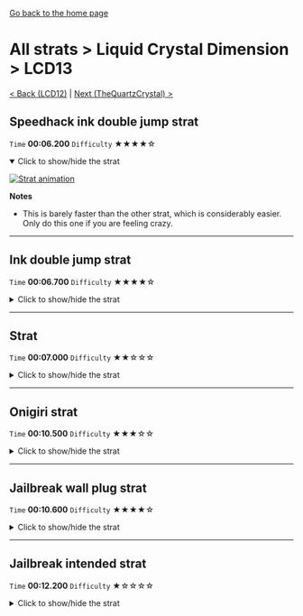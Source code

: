 [Go back to the home page](https://github.com/Doublevil/scbspeedrun)

# All strats > Liquid Crystal Dimension > LCD13

[< Back (LCD12)](https://github.com/Doublevil/scbspeedrun/blob/main/levels/all_lvl/LCD/LCD12.md) | [Next (TheQuartzCrystal) >](https://github.com/Doublevil/scbspeedrun/blob/main/levels/all_lvl/LCD/TheQuartzCrystal.md)

## Speedhack ink double jump strat

`Time` **00:06.200** `Difficulty` ★★★★☆
<details open>
  <summary>Click to show/hide the strat</summary>

  [![Strat animation](https://github.com/Doublevil/scbspeedrun/blob/main/media/levels/LCD/LCD13_S_InkDoubleJumpStrat.webp)](https://github.com/Doublevil/scbspeedrun/blob/main/media/levels/LCD/LCD13_S_InkDoubleJumpStrat.mp4?raw=true)

  **Notes**
  - This is barely faster than the other strat, which is considerably easier. Only do this one if you are feeling crazy.
</details>

---
## Ink double jump strat

`Time` **00:06.700** `Difficulty` ★★★★☆
<details>
  <summary>Click to show/hide the strat</summary>

  [![Strat animation](https://github.com/Doublevil/scbspeedrun/blob/main/media/levels/LCD/LCD13_InkDoubleJumpStrat.webp)](https://github.com/Doublevil/scbspeedrun/blob/main/media/levels/LCD/LCD13_InkDoubleJumpStrat.mp4?raw=true)

  **Notes**
  - This is barely faster than the other strat, which is considerably easier. Only do this one if you are feeling crazy.
  - If you hesitate or lose any time anywhere, the other strat is faster.
</details>

---
## Strat

`Time` **00:07.000** `Difficulty` ★★☆☆☆
<details>
  <summary>Click to show/hide the strat</summary>

  [![Strat animation](https://github.com/Doublevil/scbspeedrun/blob/main/media/levels/LCD/LCD13_Strat.webp)](https://github.com/Doublevil/scbspeedrun/blob/main/media/levels/LCD/LCD13_Strat.mp4?raw=true)

  **Notes**
  - Despite being very fast, it's probably the easiest way to do this level fast. It might take a bit of practice to chain all this together, but it's very consistent.
  - The low dash at the end might seem scary but it's actually safer than making a full jump, as you're falling more slowly. It's still faster than a full jump too.
  - Especially with speedhack, you'll have to remember to quickly toggle the ink cart at the start.
</details>

---
## Onigiri strat

`Time` **00:10.500** `Difficulty` ★★★☆☆
<details>
  <summary>Click to show/hide the strat</summary>

  [![Strat animation](https://github.com/Doublevil/scbspeedrun/blob/main/media/levels/LCD/LCD13_OnigiriStrat.webp)](https://github.com/Doublevil/scbspeedrun/blob/main/media/levels/LCD/LCD13_OnigiriStrat.mp4?raw=true)

  **Notes**
  - You can rest on the alt-ink platform instead of jump-inking in the middle section, it shouldn't cost too much time.
</details>

---
## Jailbreak wall plug strat

`Time` **00:10.600** `Difficulty` ★★★★☆
<details>
  <summary>Click to show/hide the strat</summary>

  [![Strat animation](https://github.com/Doublevil/scbspeedrun/blob/main/media/levels/LCD/LCD13_JailbreakNullStrat.webp)](https://github.com/Doublevil/scbspeedrun/blob/main/media/levels/LCD/LCD13_JailbreakNullStrat.mp4?raw=true)

  **Notes**
  - This strat uses the wall plug tech, with the null cart to extend the cable. See the Cable cart techs page for more info.
  - The hard part is positioning the onigiri as close as possible to the ceiling without touching it. It's really hard to chain everything together in this way.
</details>

---
## Jailbreak intended strat

`Time` **00:12.200** `Difficulty` ★☆☆☆☆
<details>
  <summary>Click to show/hide the strat</summary>

  [![Strat animation](https://github.com/Doublevil/scbspeedrun/blob/main/media/levels/LCD/LCD13_JailbreakIntendedStrat.webp)](https://github.com/Doublevil/scbspeedrun/blob/main/media/levels/LCD/LCD13_JailbreakIntendedStrat.mp4?raw=true)
</details>
